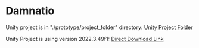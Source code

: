 # Damnatio
Unity project is in "./prototype/project_folder" directory: [Unity Project Folder](prototype/project_folder)

Unity Project is using version 2022.3.49f1: [Direct Download Link](https://unity.com/releases/editor/whats-new/2022.3.49#installs)

